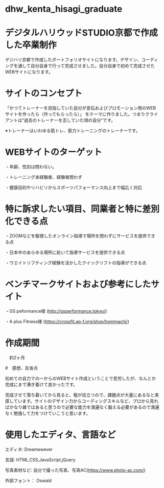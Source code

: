 # dhw_kenta_hisagi_graduate

# デジタルハリウッドSTUDIO京都で作成した卒業制作

デジハリ京都で作成したポートフォリオサイトになります。デザイン、コーディングを通して自分自身で行って完成させました。自分自身で初めて完成させたWEBサイトになります。

# サイトのコンセプト

「かつてトレーナーを目指していた自分が宣伝およびプロモーション用のWEBサイトを作ったら（作ってもらったら）」
をテーマに作りました。つまりクライアントは”過去のトレーナーを志していた頃の自分”です。

※トレーナーはいわゆる筋トレ、筋力トレーニングのトレーナーです。

# WEBサイトのターゲット

・年齢、性別は問わない。

・トレーニング未経験者、経験者問わず

・健康目的やリハビリからスポーツパフォーマンス向上まで幅広く対応

# 特に訴求したい項目、同業者と特に差別化できる点

・ZOOMなどを駆使したオンライン指導で場所を問わずにサービスを提供できる点

・日本中のあらゆる場所に赴いて指導サービスを提供できる点

・ウエイトリフティング経験を活かしたクイックリフトの指導ができる点

# ベンチマークサイトおよび参考にしたサイト

・GS peformance様 (http://gsperformance.tokyo/)

・A plus Fitness様 (https://crossfit.ap-f.org/shop/hommachi/)

# 作成期間

　約2ヶ月
 
#　感想、反省点
 
初めての自力での一からのWEBサイト作成ということで苦労したが、なんとか完成にまで漕ぎ着けて良かったです。

完成させて落ち着いてから見ると、粗が目立つので、課題点が大量にあるなと実感しています。サイトのデザイン力からコーディングスキルなど、プロから見ればかなり雑ではあると思うので必要な能力を満遍なく鍛える必要があるので満遍なく勉強して力をつけていこうと思います。

# 使用したエディタ、言語など

エディタ: Dreamewever

言語: HTML,CSS,JavaScript,jQuery

写真素材など: 自分で撮った写真、写真AC(https://www.photo-ac.com/)

外部フォント： Oswald


